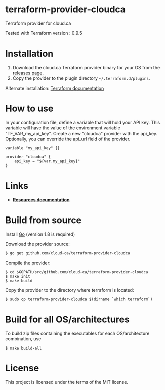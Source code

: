 # terraform-provider-cloudca

Terraform provider for cloud.ca

Tested with Terraform version : 0.9.5

# Installation

1. Download the cloud.ca Terraform provider binary for your OS from the [releases page](https://github.com/cloud-ca/terraform-provider-cloudca/releases).
2. Copy the provider to the plugin directory `~/.terraform.d/plugins`.

Alternate installation: [Terraform documentation](https://www.terraform.io/docs/plugins/basics.html)

# How to use

In your configuration file, define a variable that will hold your API key. This variable will have the value of the environment variable "TF_VAR_my_api_key". Create a new "cloudca" provider with the api_key. Optionally, you can override the api_url field of the provider.
```hcl
variable "my_api_key" {}

provider "cloudca" {
	api_key = "${var.my_api_key}"
}
```

# Links
- [**Resources documentation**](https://github.com/cloud-ca/terraform-cloudca/blob/master/cloudca/README.md)

# Build from source
Install [Go](https://golang.org/doc/install) (version 1.8 is required)

Download the provider source:
```Shell
$ go get github.com/cloud-ca/terraform-provider-cloudca
```
Compile the provider:
```Shell
$ cd $GOPATH/src/github.com/cloud-ca/terraform-provider-cloudca
$ make init
$ make build
```
Copy the provider to the directory where terraform is located:
```Shell
$ sudo cp terraform-provider-cloudca $(dirname `which terraform`)
```
# Build for all OS/architectures
To build zip files containing the executables for each OS/architecture combination, use
```Shell
$ make build-all
```
# License

This project is licensed under the terms of the MIT license.

